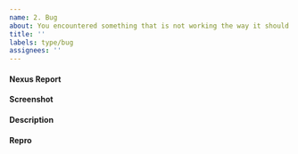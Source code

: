 ```yaml
---
name: 2. Bug
about: You encountered something that is not working the way it should
title: ''
labels: type/bug
assignees: ''
---
```


<!--    Instructions                                -->
<!--                                                -->
<!-- 1. Remove sections/details you do not complete -->
<!-- 2. Add sections/details useful to you          -->

#### Nexus Report <!-- Copy the result of `$ nexus report` to this section -->

#### Screenshot

#### Description <!-- If screenshot not obvious enough -->

#### Repro <!-- Steps or repo link -->
